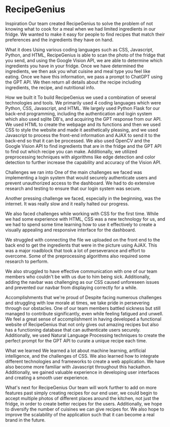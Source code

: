 # RecipeGenius
Inspiration
Our team created RecipeGenius to solve the problem of not knowing what to cook for a meal when we had limited ingredients in our fridge. We wanted to make it easy for people to find recipes that match their preferences and the ingredients they have on hand.

What it does
Using various coding languages such as CSS, Javascript, Python, and HTML, RecipeGenius is able to scan the photo of the fridge that you send, and using the Google Vision API, we are able to determine which ingredients you have in your fridge. Once we have determined the ingredients, we then ask you what cuisine and meal type you feel like eating. Once we have this information, we pass a prompt to ChatGPT using the GPT API. We then return all details about the recipe including ingredients, the recipe, and nutritional info.

How we built it
To build RecipeGenius we used a combination of several technologies and tools. We primarily used 4 coding languages which were Python, CSS, Javascript, and HTML. We largely used Python Flask for our back-end programming, including the authentication and login system which also used sqlite DB's, and acquiring the GPT response from our API. We used HTML to create the webpage and its functions and then we used CSS to style the website and made it aesthetically pleasing, and we used Javascript to process the front-end information and AJAX to send it to the back-end so that it can be processed. We also used OpenCV and the Google Vision API to find ingredients that are in the fridge and the GPT API to find out which recipe you can make. Additionally, we utilized preprocessing techniques with algorithms like edge detection and color detection to further increase the capability and accuracy of the Vision API.

Challenges we ran into
One of the main challenges we faced was implementing a login system that would securely authenticate users and prevent unauthorized access to the dashboard. We had to do extensive research and testing to ensure that our login system was secure.

Another pressing challenge we faced, especially in the beginning, was the internet. It was really slow and it really halted our progress.

We also faced challenges while working with CSS for the first time. While we had some experience with HTML, CSS was a new technology for us, and we had to spend some time learning how to use it effectively to create a visually appealing and responsive interface for the dashboard.

We struggled with connecting the file we uploaded on the front end to the back end to get the ingredients that were in the picture using AJAX. This was a major roadblock that took a lot of perseverance and effort to overcome. Some of the preprocessing algorithms also required some research to perform.

We also struggled to have effective communication with one of our team members who couldn't be with us due to him being sick. Additionally, adding the navbar was challenging as our CSS caused unforeseen issues and prevented our navbar from displaying correctly for a while.

Accomplishments that we're proud of
Despite facing numerous challenges and struggling with low morale at times, we take pride in persevering through our obstacles. One of our team members battled sickness but still managed to contribute significantly, even while feeling fatigued and unwell. We feel a great sense of accomplishment in having developed a functional website of RecipeGenius that not only gives out amazing recipes but also has a functioning database that can authenticate users securely. Additionally, we used Natural Language Processing techniques to create the perfect prompt for the GPT API to curate a unique recipe each time.

What we learned
We learned a lot about machine learning, artificial intelligence, and the challenges of CSS. We also learned how to integrate different technologies and frameworks to create a web application. We have also become more familiar with Javascript throughout this hackathon. Additionally, we gained valuable experience in developing user interfaces and creating a smooth user experience.

What's next for RecipeGenius
Our team will work further to add on more features past simply creating recipes for our end user, we could begin to accept multiple photos of different places around the kitchen, not just the fridge, in order to create better recipes for the users. Additionally, we hope to diversify the number of cuisines we can give recipes for. We also hope to improve the scalability of the application such that it can become a real brand in the future.
